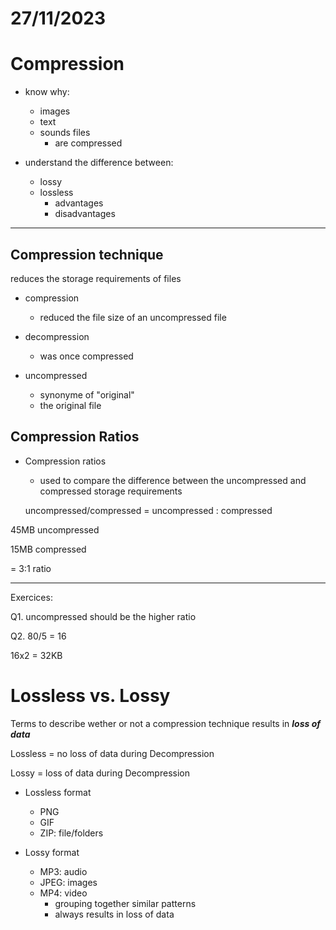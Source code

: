 # 27/11/2023

# Compression

- know why:
    - images
    - text
    - sounds files
        - are compressed

- understand the difference between:
    - lossy
    - lossless
        - advantages
        - disadvantages

---

## Compression technique

reduces the storage requirements of files

- compression
    - reduced the file size of an uncompressed file

- decompression
    - was once compressed

- uncompressed
    - synonyme of "original"
    - the original file

## Compression Ratios

- Compression ratios
    - used to compare the difference between the uncompressed and compressed storage requirements

    uncompressed/compressed = uncompressed : compressed

45MB uncompressed

15MB compressed

= 3:1 ratio

---

Exercices:

Q1. uncompressed should be the higher ratio

Q2. 80/5 = 16 

16x2 = 32KB

# Lossless vs. Lossy

Terms to describe wether or not a compression technique results in ***loss of data***

Lossless = no loss of data during Decompression

Lossy = loss of data during Decompression

- Lossless format
    - PNG
    - GIF
    - ZIP: file/folders

- Lossy format
    - MP3: audio
    - JPEG: images
    - MP4: video
        - grouping together similar patterns
        - always results in loss of data
